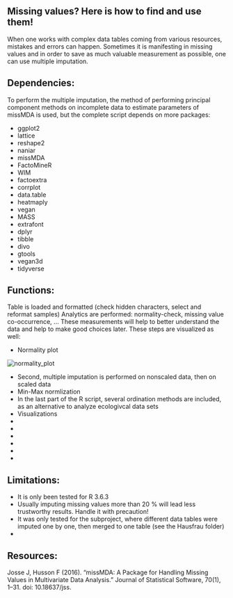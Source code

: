 ## Missing values? Here is how to find and use them!
When one works with complex data tables coming from various resources, mistakes and errors can happen. Sometimes it is manifesting in missing values and in order to save as much valuable measurement as possible, one can use multiple imputation.
## Dependencies:
To perform the multiple imputation, the method of performing principal component methods on incomplete data to estimate parameters of missMDA is used, but the complete script depends on more packages:
* ggplot2
* lattice
* reshape2
* naniar
* missMDA
* FactoMineR
* WIM
* factoextra
* corrplot
* data.table
* heatmaply
* vegan
* MASS
* extrafont
* dplyr
* tibble
* divo
* gtools
* vegan3d
* tidyverse

## Functions:
 Table is loaded and formatted (check hidden characters, select and reformat samples)
 Analytics are performed: normality-check, missing value co-occurrence, ... These measurements will help to better understand the data and help to make good choices later. These steps are visualized as well:
 
* Normality plot

![normality_plot](https://user-images.githubusercontent.com/14163953/116690671-03eff200-a9ba-11eb-9b45-f129ad2070bc.png)

* Second, multiple imputation is performed on nonscaled data, then on scaled data
* Min-Max normlization
* In the last part of the R script, several ordination methods are included, as an alternative to analyze ecologivcal data sets
* Visualizations
* 
* 
* 
* 
* 
* 

## Limitations:
 * It is only been tested for R 3.6.3
 * Usually imputing missing values more than 20 % will lead less trustworthy results. Handle it with precaution!
 * It was only tested for the subproject, where different data tables were imputed one by one, then merged to one table (see the Hausfrau folder)
 * 
## Resources:
Josse J, Husson F (2016). “missMDA: A Package for Handling Missing Values in Multivariate Data Analysis.” Journal of Statistical Software, 70(1), 1–31. doi: 10.18637/jss.
